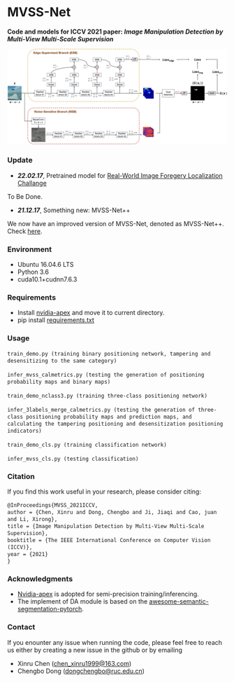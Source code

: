 # MVSS-Net

**Code and models for ICCV 2021 paper: *Image Manipulation Detection by Multi-View Multi-Scale Supervision***

![Image text](https://raw.githubusercontent.com/dong03/picture/main/framework.jpg)
### Update
- ***22.02.17***, Pretrained model for [Real-World Image Foregery Localization Challange](https://tianchi.aliyun.com/competition/entrance/531945/introduction)

To Be Done.
- ***21.12.17***,  Something new: MVSS-Net++

We now have an improved version of MVSS-Net, denoted as MVSS-Net++. Check [here](mvssnetplus.md).

### Environment

+ Ubuntu 16.04.6 LTS
+ Python 3.6
+ cuda10.1+cudnn7.6.3

  

### Requirements
+ Install [nvidia-apex](https://github.com/NVIDIA/apex) and move it to current directory.
+ pip install [requirements.txt](requirements.tx)



### Usage
```
train_demo.py (training binary positioning network, tampering and desensitizing to the same category)

infer_mvss_calmetrics.py (testing the generation of positioning probability maps and binary maps)

train_demo_nclass3.py (training three-class positioning network)

infer_3labels_merge_calmetrics.py (testing the generation of three-class positioning probability maps and prediction maps, and calculating the tampering positioning and desensitization positioning indicators)

train_demo_cls.py (training classification network)

infer_mvss_cls.py (testing classification)
```

### Citation
If you find this work useful in your research, please consider citing:
```
@InProceedings{MVSS_2021ICCV,  
author = {Chen, Xinru and Dong, Chengbo and Ji, Jiaqi and Cao, juan and Li, Xirong},  
title = {Image Manipulation Detection by Multi-View Multi-Scale Supervision},  
booktitle = {The IEEE International Conference on Computer Vision (ICCV)},  
year = {2021}  
}
```

### Acknowledgments
- [Nvidia-apex](https://github.com/NVIDIA/apex) is adopted for semi-precision training/inferencing.
- The implement of DA module is based on the  [awesome-semantic-segmentation-pytorch](https://github.com/Tramac/awesome-semantic-segmentation-pytorch).
### Contact

If you enounter any issue when running the code, please feel free to reach us either by creating a new issue in the github or by emailing

+ Xinru Chen (chen_xinru1999@163.com)
+ Chengbo Dong (dongchengbo@ruc.edu.cn)
